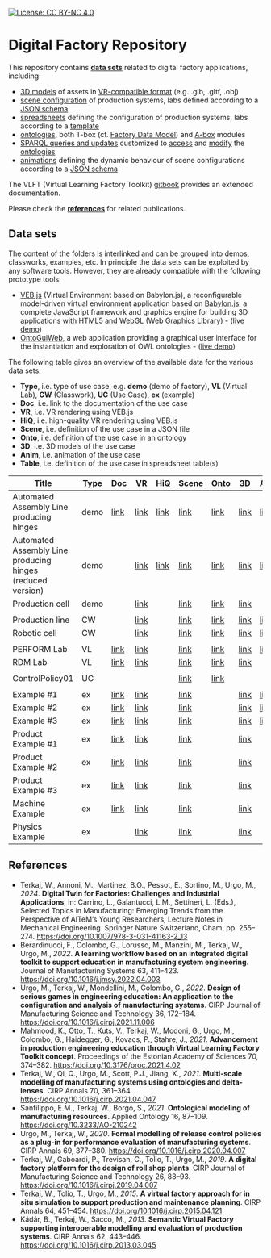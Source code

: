 [![License: CC BY-NC 4.0](https://img.shields.io/badge/License-CC%20BY--NC%204.0-lightgrey.svg)](https://creativecommons.org/licenses/by-nc/4.0/)

# Digital Factory Repository

This repository contains [**data sets**](#data-sets) related to digital factory applications, including:

- [3D models](models/) of assets in [VR-compatible format](https://virtualfactory.gitbook.io/vlft/kb/instantiation/3d-models) (e.g. .glb, .gltf, .obj)
- [scene configuration](scenes/) of production systems, labs defined according to a [JSON schema](https://virtualfactory.gitbook.io/vlft/kb/instantiation/assets/json)
- [spreadsheets](/spreadsheets/) defining the configuration of production systems, labs according to a [template](https://virtualfactory.gitbook.io/vlft/kb/instantiation/assets/spreadsheet)
- [ontologies](ontoeng/), both T-box (cf. [Factory Data Model](https://virtualfactory.gitbook.io/vlft/kb/fdm)) and [A-box](https://virtualfactory.gitbook.io/vlft/kb/instantiation/assets/ontology) modules
- [SPARQL queries and updates](sparql/) customized to [access](https://virtualfactory.gitbook.io/vlft/kb/fdm/sparql-queries) and [modify](https://virtualfactory.gitbook.io/vlft/kb/fdm/sparql-updates) the [ontologies](ontoeng/)
- [animations](animations/) defining the dynamic behaviour of scene configurations according to a [JSON schema](https://virtualfactory.gitbook.io/vlft/kb/instantiation/animations)

The VLFT (Virtual Learning Factory Toolkit) [gitbook](https://virtualfactory.gitbook.io/vlft) provides an extended documentation.

Please check the [**references**](#references) for related publications.

## Data sets
The content of the folders is interlinked and can be grouped into demos, classworks, examples, etc.
In principle the data sets can be exploited by any software tools. However, they are already compatible with the following prototype tools:
- [VEB.js](https://virtualfactory.gitbook.io/vlft/tools/vebjs) (Virtual Environment based on Babylon.js), a reconfigurable model-driven virtual environment application based on [Babylon.js](https://www.babylonjs.com/), a complete JavaScript framework and graphics engine for building 3D applications with HTML5 and WebGL (Web Graphics Library) - ([live demo](https://difactory.github.io/DF/tools/VEBjs.html))
- [OntoGuiWeb](https://virtualfactory.gitbook.io/vlft/tools/ontoguiweb), a web application providing a graphical user interface for the instantiation and exploration of OWL ontologies - ([live demo](https://difactory.github.io/DF/tools/OntoGuiWeb.html))

The following table gives an overview of the available data for the various data sets:
- **Type**, i.e. type of use case, e.g. **demo** (demo of factory), **VL** (Virtual Lab), **CW** (Classwork), **UC** (Use Case), **ex** (example)
- **Doc**, i.e. link to the documentation of the use case
- **VR**, i.e. VR rendering using VEB.js
- **HiQ**, i.e. high-quality VR rendering using VEB.js
- **Scene**, i.e. definition of the use case in a JSON file
- **Onto**, i.e. definition of the use case in an ontology
- **3D**, i.e. 3D models of the use case
- **Anim**, i.e. animation of the use case
- **Table**, i.e. definition of the use case in spreadsheet table(s)


| Title                                                      | Type | Doc       | VR        | HiQ  | Scene    | Onto     | 3D       | Anim     | Table    |
|------------------------------------------------------------|------|-----------|-----------|----------|----------|----------|----------|----------|----------|
| Automated Assembly Line producing hinges                   | demo | [link](https://virtualfactory.gitbook.io/vlft/use-cases/assembly-line)  | [link](https://difactory.github.io/DF/scenes/VFLab/glb.html)  | [link](https://difactory.github.io/DF/scenes/VFLab/glbpbr.html) | [link](https://difactory.github.io/repository/scenes/demo/VFLab.json) | [link](https://difactory.github.io/repository/ontoeng/demo/VFLab.owl) | [link](https://github.com/difactory/repository/tree/main/models/AssemblyLine) | [link](https://difactory.github.io/repository/scenes/demo/VFLab_anim.json) | [link](https://difactory.github.io/repository/spreadsheets/VF_UseCase_AssemblyLine.xlsx) |
| Automated Assembly Line producing hinges (reduced version) | demo |   |  [link](https://difactory.github.io/DF/scenes/DFAssemblyLine/glb.html) | [link](https://difactory.github.io/DF/scenes/DFAssemblyLine/glbpbr.html) | [link](https://difactory.github.io/repository/scenes/demo/DFAssemblyLine.json) | [link](https://difactory.github.io/repository/ontoeng/demo/DFAssemblyLine.owl) | [link](https://github.com/difactory/repository/tree/main/models/AssemblyLine) | [link](https://difactory.github.io/repository/scenes/demo/DFAssemblyLine_anim.json) |  |
| Production cell                                                         | demo |  |  [link](https://difactory.github.io/DF/scenes/DFProductionCell/glb.html) |  | [link](https://difactory.github.io/repository/scenes/demo/DFProductionCell.json) | [link](https://difactory.github.io/repository/ontoeng/demo/DFProductionCell.owl) | [link](https://github.com/difactory/repository/tree/main/models/ProdCell) |   |   |
|||||||||||
|  Production line     |  CW |   |  [link](https://difactory.github.io/DF/scenes/CW/ProductionLine.html) |  | [link](https://difactory.github.io/repository/scenes/CW/ProductionLine.json) | [link](https://difactory.github.io/repository/ontoeng/CW/ProductionLine.owl) | [link](https://github.com/difactory/repository/tree/main/models/AssemblyLine) | [link](https://difactory.github.io/repository/scenes/CW/ProductionLine_anim.json) | [link](https://difactory.github.io/repository/spreadsheets/CwProductionLine.xlsx) |
|  Robotic cell      | CW  |    |  [link](https://difactory.github.io/DF/scenes/CW/RoboticCell.html) |   | [link](https://difactory.github.io/repository/scenes/CW/RoboticCell.json) | [link](https://difactory.github.io/repository/ontoeng/CW/RoboticCell.owl) | [link](https://github.com/difactory/repository/tree/main/models/AssemblyLine) | [link](https://difactory.github.io/repository/scenes/CW/RoboticCell_anim.json) | [link](https://difactory.github.io/repository/spreadsheets/CwRoboticCell.xlsx) |
|||||||||||
|  PERFORM Lab          |  VL |  [link](https://github.com/difactory/DF/blob/main/docs/AVATAR-JLL/JLL_doc.md#1-perform-lab) |  [link](https://difactory.github.io/DF/scenes/VL/PERFORM_glb.html) |  | [link](https://difactory.github.io/repository/scenes/VL/PERFORM.json) | [link](https://difactory.github.io/repository/ontoeng/VL/PERFORM.ttl)  | [link](https://github.com/difactory/repository/tree/main/models/VL/PERFORM) | [link](https://difactory.github.io/repository/scenes/VL/PERFORM_anim.json) | [link](https://difactory.github.io/repository/spreadsheets/VL_STIIMA_PERFORM.xlsx) |
|  RDM Lab          |  VL |  [link](https://link.springer.com/chapter/10.1007/978-3-319-94358-9_21#Sec8) |  [link](https://difactory.github.io/DF/scenes/VL/RdmPlant.html) |  | [link](https://difactory.github.io/repository/scenes/VL/RdmPlant.json) | [link](https://difactory.github.io/repository/ontoeng/VL/RdmPlant.ttl) | [link](https://github.com/difactory/repository/tree/main/models/VL/RDM) |  |  |
|||||||||||
| ControlPolicy01 | UC| | | | [link](https://difactory.github.io/repository/scenes/UC/ControlPolicy01.json) | [link](https://difactory.github.io/repository/ontoeng/UC/ControlPolicy01.ttl) |  |  | [link](https://difactory.github.io/repository/spreadsheets/UC_ControlPolicy01.xlsx) |
|||||||||||
|  Example #1   |  ex  |  [link](https://virtualfactory.gitbook.io/vlft/use-cases/assets-and-animations#example-1) |  [link](https://difactory.github.io/DF/scenes/ex/ex1.html) |  | [link](https://difactory.github.io/repository/scenes/ex/example_1.json) |  | [link](https://raw.githubusercontent.com/KhronosGroup/glTF-Sample-Models/master/2.0/WaterBottle/glTF-Binary/WaterBottle.glb) | [link](https://difactory.github.io/repository/scenes/ex/example_1_anim.json) | [link](https://difactory.github.io/repository/spreadsheets/VF_assets_example1.xlsx) |
|  Example #2   |  ex  |  [link](https://virtualfactory.gitbook.io/vlft/use-cases/assets-and-animations#example-2) |  [link](https://difactory.github.io/DF/scenes/ex/ex2.html) |  | [link](https://difactory.github.io/repository/scenes/ex/example_2.json) |  | [link](https://github.com/difactory/repository/tree/main/models/DemoFactory) | [link](https://difactory.github.io/repository/scenes/ex/example_2_anim.json) | [link](https://difactory.github.io/repository/spreadsheets/VF_assets_example2.xlsx) |
|  Example #3   |  ex  |  [link](https://virtualfactory.gitbook.io/vlft/use-cases/assets-and-animations#example-3) |  [link](https://difactory.github.io/DF/scenes/ex/ex3.html) |  | [link](https://difactory.github.io/repository/scenes/ex/example_3.json) | | [link](https://github.com/difactory/repository/tree/main/models/DemoFactory) | [link](https://difactory.github.io/repository/scenes/ex/example_3_anim.json) | |
|  Product Example #1   |  ex  |  [link](https://virtualfactory.gitbook.io/vlft/use-cases/factory-assets/assembled-product#scene-examples-hinge) |  [link](https://difactory.github.io/DF/scenes/ex/hinge1.html) |  | [link](https://difactory.github.io/repository/scenes/ex/HingeClones.json) |  | [link](https://github.com/difactory/repository/tree/main/models/AssemblyLine/GLB) |  | [link](https://difactory.github.io/repository/spreadsheets/ex_HingeClones.xlsx) |
|  Product Example #2   |  ex  |  [link](https://virtualfactory.gitbook.io/vlft/use-cases/factory-assets/assembled-product#scene-2-customized-components-of-hinge) |  [link](https://difactory.github.io/DF/scenes/ex/hinge2.html) |  | [link](https://difactory.github.io/repository/scenes/ex/HingeCustomizedComponents.json) | | [link](https://github.com/difactory/repository/tree/main/models/AssemblyLine/GLB) | | [link](https://difactory.github.io/repository/spreadsheets/ex_HingeCustomizedComponents.xlsx) |
|  Product Example #3   |  ex  |  [link](https://virtualfactory.gitbook.io/vlft/use-cases/factory-assets/assembled-product#scene-3-hidden-components-of-hinge) |  [link](https://difactory.github.io/DF/scenes/ex/hinge3.html) |  | [link](https://difactory.github.io/repository/scenes/ex/HingeHiddenComponents.json) |  | [link](https://github.com/difactory/repository/tree/main/models/AssemblyLine/GLB) |  | [link](https://difactory.github.io/repository/spreadsheets/ex_HingeHiddenComponents.xlsx) |
|  Machine Example   |  ex  |  [link](https://virtualfactory.gitbook.io/vlft/use-cases/factory-assets/workstation) |  [link](https://difactory.github.io/DF/scenes/ex/pi1.html) |  | [link](https://difactory.github.io/repository/scenes/ex/PIsClones.json) |  | [link](https://github.com/difactory/repository/tree/main/models/AssemblyLine/GLB) |  | [link](https://difactory.github.io/repository/spreadsheets/ex_PIsClones.xlsx) |
|  Physics Example   |  ex  |   |  [link](https://difactory.github.io/DF/scenes/ex/physics.html) |  | [link](https://difactory.github.io/repository/scenes/ex/Physics.json) |  | [link](https://github.com/difactory/repository/tree/main/models/AssemblyLine/GLB) |  | [link](https://difactory.github.io/repository/spreadsheets/ex_Physics.xlsx) |


## References

* Terkaj, W., Annoni, M., Martinez, B.O., Pessot, E., Sortino, M., Urgo, M., *2024*. **Digital Twin for Factories: Challenges and Industrial Applications**, in: Carrino, L., Galantucci, L.M., Settineri, L. (Eds.), Selected Topics in Manufacturing: Emerging Trends from the Perspective of AITeM’s Young Researchers, Lecture Notes in Mechanical Engineering. Springer Nature Switzerland, Cham, pp. 255–274. https://doi.org/10.1007/978-3-031-41163-2_13
* Berardinucci, F., Colombo, G., Lorusso, M., Manzini, M., Terkaj, W., Urgo, M., *2022*. **A learning workflow based on an integrated digital toolkit to support education in manufacturing system engineering**. Journal of Manufacturing Systems 63, 411–423. https://doi.org/10.1016/j.jmsy.2022.04.003
* Urgo, M., Terkaj, W., Mondellini, M., Colombo, G., *2022*. **Design of serious games in engineering education: An application to the configuration and analysis of manufacturing systems**. CIRP Journal of Manufacturing Science and Technology 36, 172–184. https://doi.org/10.1016/j.cirpj.2021.11.006
* Mahmood, K., Otto, T., Kuts, V., Terkaj, W., Modoni, G., Urgo, M., Colombo, G., Haidegger, G., Kovacs, P., Stahre, J., *2021*. **Advancement in production engineering education through Virtual Learning Factory Toolkit concept**. Proceedings of the Estonian Academy of Sciences 70, 374–382. https://doi.org/10.3176/proc.2021.4.02
* Terkaj, W., Qi, Q., Urgo, M., Scott, P.J., Jiang, X., *2021*. **Multi-scale modelling of manufacturing systems using ontologies and delta-lenses**. CIRP Annals 70, 361–364. https://doi.org/10.1016/j.cirp.2021.04.047
* Sanfilippo, E.M., Terkaj, W., Borgo, S., *2021*. **Ontological modeling of manufacturing resources**. Applied Ontology 16, 87–109. https://doi.org/10.3233/AO-210242
* Urgo, M., Terkaj, W., *2020*. **Formal modelling of release control policies as a plug-in for performance evaluation of manufacturing systems**. CIRP Annals 69, 377–380. https://doi.org/10.1016/j.cirp.2020.04.007
* Terkaj, W., Gaboardi, P., Trevisan, C., Tolio, T., Urgo, M., *2019*. **A digital factory platform for the design of roll shop plants**. CIRP Journal of Manufacturing Science and Technology 26, 88–93. https://doi.org/10.1016/j.cirpj.2019.04.007
* Terkaj, W., Tolio, T., Urgo, M., *2015*. **A virtual factory approach for in situ simulation to support production and maintenance planning**. CIRP Annals 64, 451–454. https://doi.org/10.1016/j.cirp.2015.04.121
* Kádár, B., Terkaj, W., Sacco, M., *2013*. **Semantic Virtual Factory supporting interoperable modelling and evaluation of production systems**. CIRP Annals 62, 443–446. https://doi.org/10.1016/j.cirp.2013.03.045